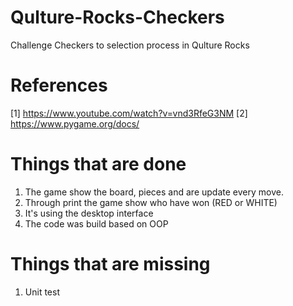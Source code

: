 # Qulture-Rocks-Checkers
Challenge Checkers to selection process in Qulture Rocks

# References
[1] https://www.youtube.com/watch?v=vnd3RfeG3NM
[2] https://www.pygame.org/docs/

# Things that are done
1. The game show the board, pieces and are update every move.
2. Through print the game show who have won (RED or WHITE)
3. It's using the desktop interface
4. The code was build based on OOP

# Things that are missing
1. Unit test 
